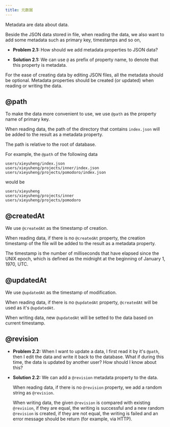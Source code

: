 ```yaml
---
title: 元数据
---
```


Metadata are data about data.

Beside the JSON data stored in file,
when reading the data, we also want to add some metadata
such as primary key, timestamps and so on,

- **Problem 2.1:** How should we add metadata properties to JSON data?

- **Solution 2.1:** We can use `@` as prefix of property name,
  to denote that this property is metadata.

For the ease of creating data by editing JSON files,
all the metadata should be optional.
Metadata properties should be created (or updated)
when reading or writing the data.

## @path

To make the data more convenient to use,
we use `@path` as the property name of primary key.

When reading data, the path of the directory that contains `index.json`
will be added to the result as a metadata property.

The path is relative to the root of database.

For example, the `@path` of the following data

```
users/xieyuheng/index.json
users/xieyuheng/projects/inner/index.json
users/xieyuheng/projects/pomodoro/index.json
```

would be

```
users/xieyuheng
users/xieyuheng/projects/inner
users/xieyuheng/projects/pomodoro
```

## @createdAt

We use `@createdAt` as the timestamp of creation.

When reading data, if there is no `@createdAt` property,
the creation timestamp of the file
will be added to the result as a metadata property.

The timestamp is the number of milliseconds that have elapsed
since the UNIX epoch, which is defined as
the midnight at the beginning of January 1, 1970, UTC.

## @updatedAt

We use `@updatedAt` as the timestamp of modification.

When reading data, if there is no `@updatedAt` property,
`@createdAt` will be used as it's `@updatedAt`.

When writing data, new `@updatedAt` will be setted to the data
based on current timestamp.

## @revision

- **Problem 2.2:** When I want to update a data, I first read it by it's `@path`,
  then I edit the data and write it back to the database.
  What if during this time, the data is updated by another user?
  How should I know about this?

- **Solution 2.2:** We can add a `@revision` metadata property to the data.

  When reading data, if there is no `@revision` property,
  we add a random string as `@revision`.

  When writing data, the given `@revision` is compared with existing `@revision`,
  if they are equal, the writing is successful
  and a new random `@revision` is created,
  if they are not equal, the writing is failed
  and an error message should be return (for example, via HTTP).
